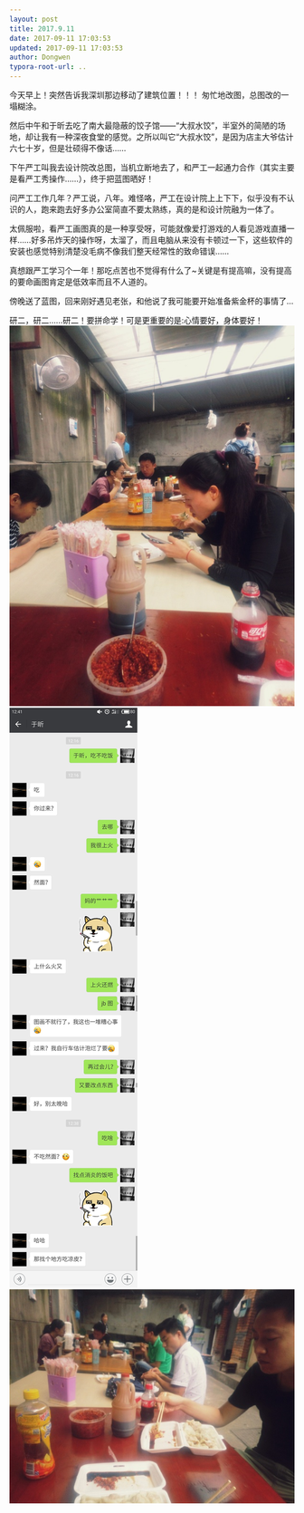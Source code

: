 ```yaml
---
layout: post
title: 2017.9.11
date: 2017-09-11 17:03:53
updated: 2017-09-11 17:03:53
author: Dongwen
typora-root-url: ..
---
```




今天早上！突然告诉我深圳那边移动了建筑位置！！！
匆忙地改图，总图改的一塌糊涂。

然后中午和于昕去吃了南大最隐蔽的饺子馆——“大叔水饺”，半室外的简陋的场地，却让我有一种深夜食堂的感觉。之所以叫它“大叔水饺”，是因为店主大爷估计六七十岁，但是壮硕得不像话……

下午严工叫我去设计院改总图，当机立断地去了，和严工一起通力合作（其实主要是看严工秀操作……），终于把蓝图晒好！

问严工工作几年？严工说，八年。难怪咯，严工在设计院上上下下，似乎没有不认识的人，跑来跑去好多办公室简直不要太熟练，真的是和设计院融为一体了。

太佩服啦，看严工画图真的是一种享受呀，可能就像爱打游戏的人看见游戏直播一样……好多吊炸天的操作呀，太溜了，而且电脑从来没有卡顿过一下，这些软件的安装也感觉特别清楚没毛病不像我们整天经常性的致命错误……

真想跟严工学习个一年！那吃点苦也不觉得有什么了~关键是有提高嘛，没有提高的要命画图肯定是低效率而且不人道的。

傍晚送了蓝图，回来刚好遇见老张，和他说了我可能要开始准备紫金杯的事情了…

研二，研二……研二！要拼命学！可是更重要的是:心情要好，身体要好！   ![](/img/in-post/x45300657.jpg)
![](/img/in-post/x45300659.jpg)
![](/img/in-post/x45300658.jpg)
